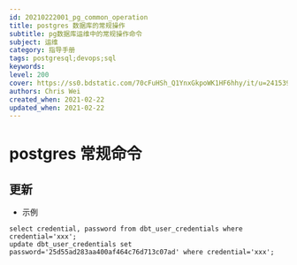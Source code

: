 ```yaml
---
id: 20210222001_pg_common_operation
title: postgres 数据库的常规操作
subtitle: pg数据库运维中的常规操作命令
subject: 运维
category: 指导手册
tags: postgresql;devops;sql
keywords: 
level: 200
cover: https://ss0.bdstatic.com/70cFuHSh_Q1YnxGkpoWK1HF6hhy/it/u=241539469,1732296879&fm=26&gp=0.jpg
authors: Chris Wei
created_when: 2021-02-22
updated_when: 2021-02-22
---
```


# postgres 常规命令

## 更新

- 示例

```
select credential, password from dbt_user_credentials where credential='xxx';
update dbt_user_credentials set password='25d55ad283aa400af464c76d713c07ad' where credential='xxx';
```
